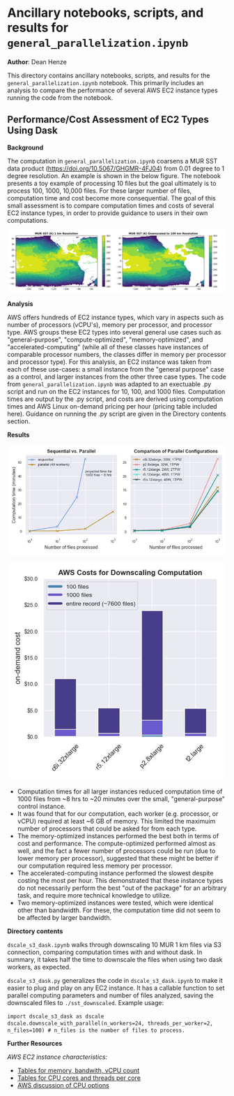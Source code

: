# Ancillary notebooks, scripts, and results for `general_parallelization.ipynb`

**Author**: Dean Henze

This directory contains ancillary notebooks, scripts, and results for the `general_parallelization.ipynb` notebook. This primarily includes an analysis to compare the performance of several AWS EC2 instance types running the code from the notebook.

## Performance/Cost Assessment of EC2 Types Using Dask

**Background**

The computation in `general_parallelization.ipynb` coarsens a MUR SST data product (https://doi.org/10.5067/GHGMR-4FJ04) from 0.01 degree to 1 degree resolution. An example is shown in the below figure. The notebook presents a toy example of processing 10 files but the goal ultimately is to process 100, 1000, 10,000 files. For these larger number of files, computation time and cost become more consequential. The goal of this small assessment is to compare computation times and costs of several EC2 instance types, in order to provide guidance to users in their own computations. 

![example_figure](./example_downscaling.png)

**Analysis**

AWS offers hundreds of EC2 instance types, which vary in aspects such as number of processors (vCPU's), memory per processor, and processor type. AWS groups these EC2 types into several general use cases such as "general-purpose", "compute-optimized", "memory-optimized", and "accelerated-computing" (while all of these classes have instances of comparable processor numbers, the classes differ in memory per processor and processor type). For this analysis, an EC2 instance was taken from each of these use-cases: a small instance from the "general purpose" case as a control, and larger instances from the other three case types. The code from `general_parallelization.ipynb` was adapted to an exectuable .py script and run on the EC2 instances for 10, 100, and 1000 files. Computation times are output by the .py script, and costs are derived using computation times and AWS Linux on-demand pricing per hour (pricing table included here). Guidance on running the .py script are given in the Directory contents section.   

**Results**

![results_figure1](./downscale_computation_times.jpg)

![results_figure2](./aws-costs_downscale-comp.jpg)

* Computation times for all larger instances reduced computation time of 1000 files from ~8 hrs to ~20 minutes over the small, "general-purpose" control instance.
* It was found that for our computation, each worker (e.g. processor, or vCPU) required at least ~6 GB of memory. This limited the maximuim number of processors that could be asked for from each type.
* The memory-optimized instances performed the best both in terms of cost and performance. The compute-optimized performed almost as well, and the fact a fewer number of processors could be run (due to lower memory per processor), suggested that these might be better if our computation required less memory per processor.
* The accelerated-computing instance performed the slowest despite costing the most per hour. This demonstrated that these instance types do not necessarily perform the best "out of the package" for an arbitrary task, and require more technical knowledge to utilize.
* Two memory-optimized instances were tested, which were identical other than bandwidth. For these, the computation time did not seem to be affected by larger bandwidth. 

**Directory contents**

`dscale_s3_dask.ipynb` walks through downscaling 10 MUR 1 km files via S3 connection, comparing computation times with and without dask. In summary, it takes half the time to downscale the files when using two dask workers, as expected.

`dscale_s3_dask.py` generalizes the code in `dscale_s3_dask.ipynb` to make it easier to plug and play on any EC2 instance. It has a callable function to set parallel computing parameters and number of files analyzed, saving the downscaled files to `./sst_downscaled`. Example usage:
```
import dscale_s3_dask as dscale
dscale.downscale_with_parallel(n_workers=24, threads_per_worker=2, n_files=100) # n_files is the number of files to process.
```

**Further Resources**

*AWS EC2 instance characteristics:*
* [Tables for memory, bandwith, vCPU count](https://aws.amazon.com/ec2/instance-types/)
* [Tables for CPU cores and threads per core](https://docs.aws.amazon.com/AWSEC2/latest/UserGuide/cpu-options-supported-instances-values.html)
* [AWS discussion of CPU options](https://docs.aws.amazon.com/AWSEC2/latest/UserGuide/instance-optimize-cpu.html)

